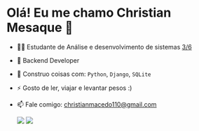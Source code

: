 <h1> Olá! Eu me chamo Christian Mesaque 👋</h1>

- 👨‍🎓 Estudante de Análise e desenvolvimento de sistemas [ 3/6]()
- 🏢 Backend Developer 
- 🧰 Construo coisas com: `Python`, `Django`, `SQLite`
- ⚡ Gosto de ler, viajar e levantar pesos :)
- 📫 Fale comigo: christianmacedo110@gmail.com

  
   <a href="https://www.instagram.com/c_baianorr" target="_blank"><img src="https://img.shields.io/badge/-Instagram-%23E4405F?style=for-the-badge&logo=instagram&logoColor=white" target="_blank"></a> 
   <a href="https://www.linkedin.com/in/christian-mesaque-5968a9227" target="_blank"><img src="https://img.shields.io/badge/-LinkedIn-%230077B5?style=for-the-badge&logo=linkedin&logoColor=white" target="_blank"></a> 
  
